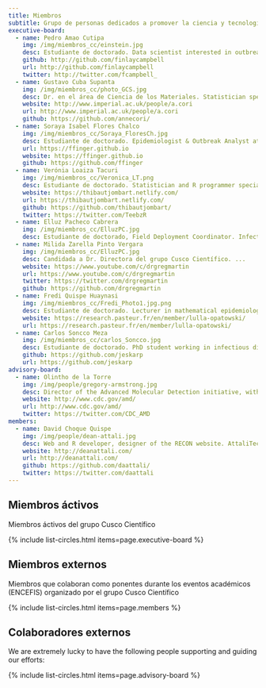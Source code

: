 ```yaml
---
title: Miembros
subtitle: Grupo de personas dedicados a promover la ciencia y tecnología en la región del Cusco
executive-board:
  - name: Pedro Amao Cutipa
    img: /img/miembros_cc/einstein.jpg
    desc: Estudiante de doctorado. Data scientist interested in outbreak analysis and R package development. WHO Geneva, Switzerland.
    github: http://github.com/finlaycampbell
    url: http://github.com/finlaycampbell
    twitter: http://twitter.com/fcampbell_
  - name: Gustavo Cuba Supanta
    img: /img/miembros_cc/photo_GCS.jpg
    desc: Dr. en el área de Ciencia de los Materiales. Statistician specialized in disease modelling and outbreak response. Imperial College London, UK.
    website: http://www.imperial.ac.uk/people/a.cori
    url: http://www.imperial.ac.uk/people/a.cori
    github: https://github.com/annecori/
  - name: Soraya Isabel Flores Chalco
    img: /img/miembros_cc/Soraya_FloresCh.jpg
    desc: Estudiante de doctorado. Epidemiologist & Outbreak Analyst at Epicentre, Paris, France
    url: https://ffinger.github.io
    website: https://ffinger.github.io
    github: https://github.com/ffinger
  - name: Verónia Loaiza Tacuri
    img: /img/miembros_cc/Veronica_LT.png
    desc: Estudiante de doctorado. Statistician and R programmer specialized in outbreak analysis. London School of Hygiene and Tropical Medicine / Imperial College London, UK.
    website: https://thibautjombart.netlify.com/
    url: https://thibautjombart.netlify.com/
    github: https://github.com/thibautjombart/
    twitter: https://twitter.com/TeebzR
  - name: Elluz Pacheco Cabrera
    img: /img/miembros_cc/ElluzPC.jpg
    desc: Estudiante de doctorado, Field Deployment Coordinator. Infectious disease epidemiologist using R for analysis. Austrian Agency for Health and Food Safety, Austria.
  - name: Milida Zarella Pinto Vergara
    img: /img/miembros_cc/ElluzPC.jpg
    desc: Candidada a Dr. Directora del grupo Cusco Científico. ...
    website: https://www.youtube.com/c/drgregmartin
    url: https://www.youtube.com/c/drgregmartin
    twitter: https://twitter.com/drgregmartin
    github: https://github.com/drgregmartin
  - name: Fredi Quispe Huaynasi
    img: /img/miembros_cc/Fredi_Photo1.jpg.png
    desc: Estudiante de doctorado. Lecturer in mathematical epidemiology. Universite Versailles St Quentin / Institut Pasteur / Inserm, France.
    website: https://research.pasteur.fr/en/member/lulla-opatowski/
    url: https://research.pasteur.fr/en/member/lulla-opatowski/
  - name: Carlos Soncco Meza
    img: /img/miembros_cc/carlos_Soncco.jpg
    desc: Estudiante de doctorado. PhD student working in infectious disease modelling, contributor to RECON packages. Imperial College London, UK.
    github: https://github.com/jeskarp
    url: https://github.com/jeskarp
advisory-board:
  - name: Olintho de la Torre 
    img: /img/people/gregory-armstrong.jpg
    desc: Director of the Advanced Molecular Detection initiative, with extensive experience in epidemiology and outbreak response at CDC, Atlanta, USA.
    website: http://www.cdc.gov/amd/
    url: http://www.cdc.gov/amd/
    twitter: https://twitter.com/CDC_AMD
members:
  - name: David Choque Quispe
    img: /img/people/dean-attali.jpg
    desc: Web and R developer, designer of the RECON website. AttaliTech, Canada.
    website: http://deanattali.com/
    url: http://deanattali.com/
    github: https://github.com/daattali/
    twitter: https://twitter.com/daattali
---
```



## Miembros áctivos

Miembros áctivos del grupo Cusco Científico

{% include list-circles.html items=page.executive-board %}



## Miembros externos

Miembros que colaboran como ponentes durante los eventos académicos (ENCEFIS) organizado por el grupo Cusco Científico

{% include list-circles.html items=page.members %}



## Colaboradores externos

We are extremely lucky to have the following people supporting and guiding our efforts:

{% include list-circles.html items=page.advisory-board %}

